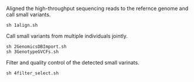 Aligned the high-throughput sequencing reads to the refernce genome and call small variants.
```
sh 1align.sh
```

Call small variants from multiple individuals jointly. 
```
sh 2GenomicsDBImport.sh
sh 3GenotypeGVCFs.sh
```

Filter and quality control of the detected small varinats.
```
sh 4filter_select.sh
```
